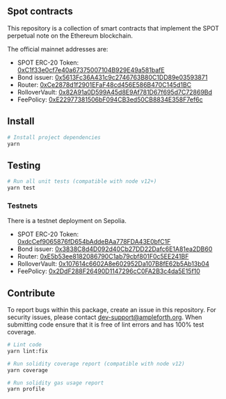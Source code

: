 ## Spot contracts

This repository is a collection of smart contracts that implement the SPOT perpetual note on the Ethereum blockchain.

The official mainnet addresses are:

- SPOT ERC-20 Token: [0xC1f33e0cf7e40a67375007104B929E49a581bafE](https://etherscan.io/address/0xC1f33e0cf7e40a67375007104B929E49a581bafE)
- Bond issuer: [0x5613Fc36A431c9c2746763B80C1DD89e03593871](https://etherscan.io/address/0x5613Fc36A431c9c2746763B80C1DD89e03593871)
- Router: [0xCe2878d1f2901EFaF48cd456E586B470C145d1BC](https://etherscan.io/address/0xCe2878d1f2901EFaF48cd456E586B470C145d1BC)
- RolloverVault: [0x82A91a0D599A45d8E9Af781D67f695d7C72869Bd](https://etherscan.io//address/0x82A91a0D599A45d8E9Af781D67f695d7C72869Bd)
- FeePolicy: [0xE22977381506bF094CB3ed50CB8834E358F7ef6c](https://etherscan.io//address/0xE22977381506bF094CB3ed50CB8834E358F7ef6c)

## Install

```bash
# Install project dependencies
yarn
```

## Testing

```bash
# Run all unit tests (compatible with node v12+)
yarn test
```

### Testnets

There is a testnet deployment on Sepolia.

- SPOT ERC-20 Token: [0xdcCef9065876fD654bAddeBAa778FDA43E0bfC1F](https://sepolia.etherscan.io//address/0xdcCef9065876fD654bAddeBAa778FDA43E0bfC1F)
- Bond issuer: [0x3838C8d4D092d40Cb27DD22Dafc6E1A81ea2DB60](https://sepolia.etherscan.io//address/0x3838C8d4D092d40Cb27DD22Dafc6E1A81ea2DB60)
- Router: [0xE5b53ee8182086790C1ab79cbf801F0c5EE241BF](https://sepolia.etherscan.io//address/0xE5b53ee8182086790C1ab79cbf801F0c5EE241BF)
- RolloverVault: [0x107614c6602A8e602952Da107B8fE62b5Ab13b04](https://sepolia.etherscan.io//address/0x107614c6602A8e602952Da107B8fE62b5Ab13b04)
- FeePolicy: [0x2DdF288F26490D1147296cC0FA2B3c4da5E15f10](https://sepolia.etherscan.io//address/0x2DdF288F26490D1147296cC0FA2B3c4da5E15f10)

## Contribute

To report bugs within this package, create an issue in this repository.
For security issues, please contact dev-support@ampleforth.org.
When submitting code ensure that it is free of lint errors and has 100% test coverage.

```bash
# Lint code
yarn lint:fix

# Run solidity coverage report (compatible with node v12)
yarn coverage

# Run solidity gas usage report
yarn profile
```
